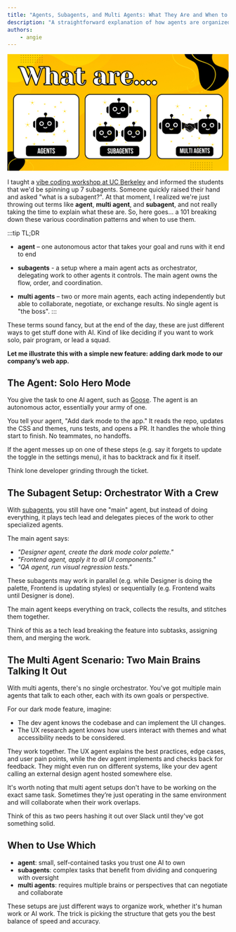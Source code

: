 ```yaml
---
title: "Agents, Subagents, and Multi Agents: What They Are and When to Use Them"
description: "A straightforward explanation of how agents are organized to work together"
authors: 
    - angie
---
```


![blog banner](agent-coordination.png)

I taught a [vibe coding workshop at UC Berkeley](http://localhost:3000/goose/blog/2025/08/10/vibe-coding-with-goose-building-apps-with-ai-agents) and informed the students that we'd be spinning up 7 subagents. Someone quickly raised their hand and asked "what is a subagent?". At that moment, I realized we're just throwing out terms like **agent**, **multi agent**, and **subagent**, and not really taking the time to explain what these are. So, here goes... a 101 breaking down these various coordination patterns and when to use them.

<!-- truncate -->

:::tip TL;DR
- **agent** – one autonomous actor that takes your goal and runs with it end to end

- **subagents** - a setup where a main agent acts as orchestrator, delegating work to other agents it controls. The main agent owns the flow, order, and coordination.

- **multi agents** – two or more main agents, each acting independently but able to collaborate, negotiate, or exchange results. No single agent is "the boss".
:::


These terms sound fancy, but at the end of the day, these are just different ways to get stuff done with AI. Kind of like deciding if you want to work solo, pair program, or lead a squad.

**Let me illustrate this with a simple new feature: adding dark mode to our company’s web app.**

## The Agent: Solo Hero Mode

You give the task to one AI agent, such as [Goose](/). The agent is an autonomous actor, essentially your army of one.

You tell your agent, "Add dark mode to the app." It reads the repo, updates the CSS and themes, runs tests, and opens a PR. It handles the whole thing start to finish. No teammates, no handoffs.

If the agent messes up on one of these steps (e.g. say it forgets to update the toggle in the settings menu), it has to backtrack and fix it itself.

Think lone developer grinding through the ticket.

## The Subagent Setup: Orchestrator With a Crew

With [subagents](/docs/experimental/subagents), you still have one "main" agent, but instead of doing everything, it plays tech lead and delegates pieces of the work to other specialized agents.

The main agent says:

- _"Designer agent, create the dark mode color palette."_
- _"Frontend agent, apply it to all UI components."_
- _"QA agent, run visual regression tests."_

These subagents may work in parallel (e.g. while Designer is doing the palette, Frontend is updating styles) or sequentially (e.g. Frontend waits until Designer is done).

The main agent keeps everything on track, collects the results, and stitches them together.

Think of this as a tech lead breaking the feature into subtasks, assigning them, and merging the work.

## The Multi Agent Scenario: Two Main Brains Talking It Out

With multi agents, there's no single orchestrator. You've got multiple main agents that talk to each other, each with its own goals or perspective.

For our dark mode feature, imagine:

- The dev agent knows the codebase and can implement the UI changes.
- The UX research agent knows how users interact with themes and what accessibility needs to be considered.

They work together. The UX agent explains the best practices, edge cases, and user pain points, while the dev agent implements and checks back for feedback. They might even run on different systems, like your dev agent calling an external design agent hosted somewhere else.

It's worth noting that multi agent setups don't have to be working on the exact same task. Sometimes they’re just operating in the same environment and will collaborate when their work overlaps.

Think of this as two peers hashing it out over Slack until they've got something solid.

## When to Use Which

- **agent**: small, self-contained tasks you trust one AI to own
- **subagents**: complex tasks that benefit from dividing and conquering with oversight
- **multi agents**: requires multiple brains or perspectives that can negotiate and collaborate

These setups are just different ways to organize work, whether it's human work or AI work. The trick is picking the structure that gets you the best balance of speed and accuracy.

<head>
  <meta property="og:title" content="Agents, Subagents, and Multi Agents: What They Are and When to Use Them" />
  <meta property="og:type" content="article" />
  <meta property="og:url" content="https://block.github.io/goose/blog/2025/08/14/how-goose-rebuilt-my-website" />
  <meta property="og:description" content="A straightforward explanation of how agents are organized to work together" />
  <meta property="og:image" content="https://block.github.io/goose/assets/images/agent-coordination-52282acab8107e9503b17e471465ffa5.png" />
  <meta name="twitter:card" content="summary_large_image" />
  <meta property="twitter:domain" content="block.github.io/goose" />
  <meta name="twitter:title" content="Agents, Subagents, and Multi Agents: What They Are and When to Use Them" />
  <meta name="twitter:description" content="A straightforward explanation of how agents are organized to work together" />
  <meta name="twitter:image" content="https://block.github.io/goose/assets/images/agent-coordination-52282acab8107e9503b17e471465ffa5.png" />
</head>